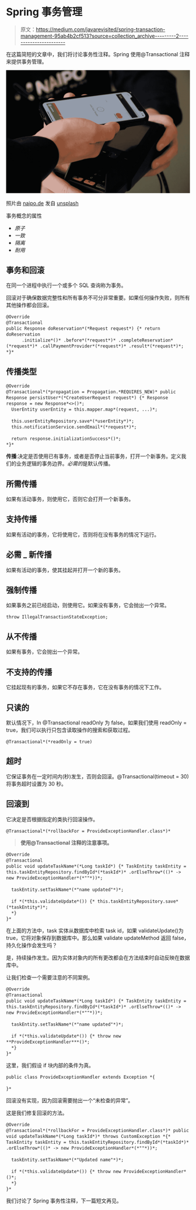# Spring 事务管理

> 原文：<https://medium.com/javarevisited/spring-transaction-management-95ab4b2cf513?source=collection_archive---------2----------------------->

在这篇简短的文章中，我们将讨论事务性注释。Spring 使用@Transactional 注释来提供事务管理。

[![](img/2ad6e299e10eb0d634fcc8345ea37b12.png)](https://www.java67.com/2019/06/core-spring-professional-50-topics-guide-java-developers.html)

照片由 [naipo.de](https://unsplash.com/@naipo_de) 发自 [unsplash](https://unsplash.com/)

事务概念的属性

*   *原子*
*   *一致*
*   *隔离*
*   *耐用*

## 事务和回滚

在同一个进程中执行一个或多个 SQL 查询称为事务。

回滚对于确保数据完整性和所有事务不可分非常重要。如果任何操作失败，则所有其他操作都会回滚。

```
@Override
@Transactional
public Response doReservation*(*Request request*) {* return doReservation
      .initialize*()* .before*(*request*)* .completeReservation*(*request*)* .callPaymentProvider*(*request*)* .result*(*request*)*;
*}*
```

## 传播类型

```
@Override
@Transactional*(*propagation = Propagation.*REQUIRES_NEW)* public Response persistUser*(*CreateUserRequest request*) {* Response response = new Response*<>()*;
  UserEntity userEntity = this.mapper.map*(request, ...)*;

  this.userEntityRepository.save*(*userEntity*)*;
  this.notificationService.sendEmail*(*request*)*;

  return response.initializationSuccess*()*;
*}*
```

**传播**:决定是否使用已有事务，或者是否停止当前事务，打开一个新事务。定义我们的业务逻辑的事务边界。*必需的*是默认传播。

## 所需传播

如果有活动事务，则使用它，否则它会打开一个新事务。

## 支持传播

如果有活动的事务，它将使用它，否则将在没有事务的情况下运行。

## 必需 _ 新传播

如果有活动的事务，使其挂起并打开一个新的事务。

## 强制传播

如果事务之前已经启动，则使用它。如果没有事务，它会抛出一个异常。

```
throw IllegalTransactionStateException;
```

## 从不传播

如果有事务，它会抛出一个异常。

## 不支持的传播

它挂起现有的事务，如果它不存在事务，它在没有事务的情况下工作。

## 只读的

默认情况下，In @Transactional readOnly 为 false。如果我们使用 readOnly = true，我们可以执行只包含读取操作的搜索和获取过程。

```
@Transactional*(*readOnly = true)
```

## 超时

它保证事务在一定时间内(秒)发生，否则会回滚。@Transactional(timeout = 30)将事务超时设置为 30 秒。

## 回滚到

它决定是否根据指定的类执行回滚操作。

```
@Transactional*(*rollbackFor = ProvideExceptionHandler.class*)*
```

> **使用@Transactional 注释的注意事项。**

```
@Override
@Transactional
public void updateTaskName*(*Long taskId*) {* TaskEntity taskEntity = this.taskEntityRepository.findById*(*taskId*)* .orElseThrow*(()* -> new ProvideExceptionHandler*(*""*))*;

  taskEntity.setTaskName*(*"name updated"*)*;

  if *(*this.validateUpdate*()) {* this.taskEntityRepository.save*(*taskEntity*)*;
  *}
}*
```

在上面的方法中，task 实体从数据库中检索 task id，如果 validateUpdate()为 true，它将对象保存到数据库中。那么如果 validate updateMethod 返回 false，持久化操作会发生吗？

是，持续操作发生。因为实体对象内的所有更改都会在方法结束时自动反映在数据库中。

让我们检查一个需要注意的不同案例。

```
@Override
@Transactional
public void updateTaskName*(*Long taskId*) {* TaskEntity taskEntity = this.taskEntityRepository.findById*(*taskId*)* .orElseThrow*(()* -> new ProvideExceptionHandler*(*""*))*;

  taskEntity.setTaskName*(*"name updated"*)*;

  if *(*this.validateUpdate*()) {* throw new **ProvideExceptionHandler***()*;
  *}
}*
```

这里，我们假设 if 块内部的条件为真。

```
public class ProvideExceptionHandler extends Exception *{

}*
```

回滚没有实现，因为回滚需要抛出一个“未检查的异常”。

这是我们修复回滚的方法。

```
@Override
@Transactional*(*rollbackFor = ProvideExceptionHandler.class*)* public void updateTaskName*(*Long taskId*)* throws CustomException *{* TaskEntity taskEntity = this.taskEntityRepository.findById*(*taskId*)* .orElseThrow*(()* -> new ProvideExceptionHandler*(*""*))*;

  taskEntity.setTaskName*(*"Updated name"*)*;

  if *(*this.validateUpdate*()) {* throw new ProvideExceptionHandler*()*;
  *}
}*
```

我们讨论了 Spring 事务性注释，下一篇短文再见。